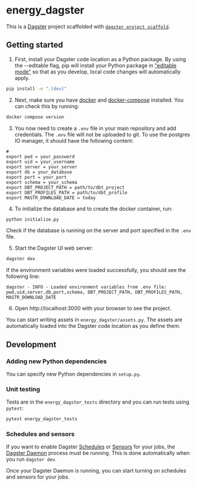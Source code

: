 # energy_dagster

This is a [Dagster](https://dagster.io/) project scaffolded with [`dagster project scaffold`](https://docs.dagster.io/getting-started/create-new-project).

## Getting started

1. First, install your Dagster code location as a Python package. By using the --editable flag, pip will install your Python package in ["editable mode"](https://pip.pypa.io/en/latest/topics/local-project-installs/#editable-installs) so that as you develop, local code changes will automatically apply.

```bash
pip install -e ".[dev]"
```

2. Next, make sure you have [docker](https://www.docker.com/) and [docker-compose](https://docs.docker.com/compose/) installed. You can check this by running:

```bash
docker compose version
```


3. You now need to create a `.env` file in your main repository and add credentials. The `.env` file will not be uploaded to git. 
To use the postgres IO manager, it should have the following content:

```
#
export pwd = your_password
export uid = your_username
export server = your_server
export db = your_database
export port = your_port
export schema = your_schema
export DBT_PROJECT_PATH = path/to/dbt_project
export DBT_PROFILES_PATH = path/to/dbt_profile
export MASTR_DOWNLOAD_DATE = today
```


4. To initialize the database and to create the docker container, run:

```bash
python initialize.py
```
Check if the database is running on the server and port specified in the `.env` file. 

5. Start the Dagster UI web server:

```bash
dagster dev
```

If the environment variables were loaded successfully, you should see the following line:

```
dagster - INFO - Loaded environment variables from .env file: pwd,uid,server,db,port,schema, DBT_PROJECT_PATH, DBT_PROFILES_PATH, MASTR_DOWNLOAD_DATE
```

6. Open http://localhost:3000 with your browser to see the project.

You can start writing assets in `energy_dagster/assets.py`. The assets are automatically loaded into the Dagster code location as you define them.

## Development


### Adding new Python dependencies

You can specify new Python dependencies in `setup.py`.

### Unit testing

Tests are in the `energy_dagster_tests` directory and you can run tests using `pytest`:

```bash
pytest energy_dagster_tests
```

### Schedules and sensors

If you want to enable Dagster [Schedules](https://docs.dagster.io/concepts/partitions-schedules-sensors/schedules) or [Sensors](https://docs.dagster.io/concepts/partitions-schedules-sensors/sensors) for your jobs, the [Dagster Daemon](https://docs.dagster.io/deployment/dagster-daemon) process must be running. This is done automatically when you run `dagster dev`.

Once your Dagster Daemon is running, you can start turning on schedules and sensors for your jobs.